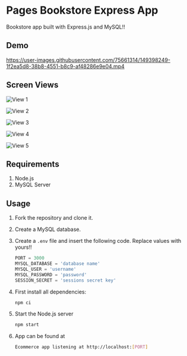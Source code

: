 
# Pages Bookstore Express App

Bookstore app built with Express.js and MySQL!!

## Demo

https://user-images.githubusercontent.com/75661314/149398249-1f2ea5d8-38b8-4551-b8c9-af48286e9e04.mp4

## Screen Views

![View 1](https://drive.google.com/uc?id=1ynfWqYIFEbBrGinCabGCoWmQ41ds7kPM)

![View 2](https://drive.google.com/uc?id=1MRZ3VAUmWlGl2t3yIvKiMMj4TR7-iZau)

![View 3](https://drive.google.com/uc?id=12ku2vh4aGHhjrG2fetLd-Plf7Ymcw8QQ)

![View 4](https://drive.google.com/uc?id=1aSHBw1j3Mly3kK9z3tF-o-U66NPtS1tW)

![View 5](https://drive.google.com/uc?id=1MWMmTqML_yxPr_WIzu6rV1WrxdjXqAD_)

## Requirements

1. Node.js
2. MySQL Server

## Usage

1. Fork the repository and clone it.

2. Create a MySQL database.

3. Create a `.env` file and insert the following code. Replace values with yours!!

    ```javascript
    PORT = 3000
    MYSQL_DATABASE = 'database name'
    MYSQL_USER = 'username'
    MYSQL_PASSWORD = 'password'
    SESSION_SECRET = 'sessions secret key'
    ```

4. First install all dependencies:

    ```bash
    npm ci
    ```

5. Start the Node.js server

    ```bash
    npm start
    ```

6. App can be found at

    ```bash
    Ecommerce app listening at http://localhost:[PORT]
    ```

